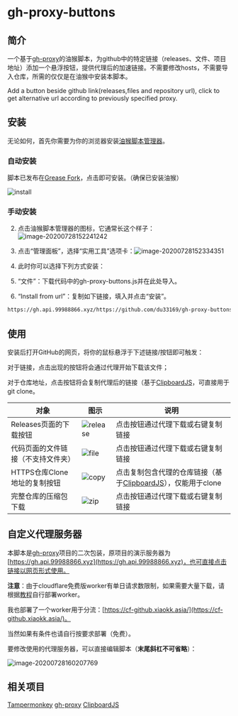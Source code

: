 # gh-proxy-buttons
## 简介

一个基于[gh-proxy](https://github.com/hunshcn/gh-proxy)的油猴脚本，为github中的特定链接（releases、文件、项目地址）添加一个悬浮按钮，提供代理后的加速链接。不需要修改hosts，不需要导入仓库，所需的仅仅是在油猴中安装本脚本。

Add a button beside github link(releases,files and repository url), click to get alternative url according to previously specified proxy.

## 安装

无论如何，首先你需要为你的浏览器安装[油猴脚本管理器](https://www.tampermonkey.net/)。

### 自动安装

脚本已发布在[Grease Fork](https://greasyfork.org/zh-CN/scripts/423488-gh-proxy-buttons)，点击即可安装。（确保已安装油猴）

![install](https://gh.api.99988866.xyz/https://github.com/du33169/gh-proxy-buttons/blob/master/README.assets/install.png)

### 手动安装

2. 点击油猴脚本管理器的图标，它通常长这个样子：![image-20200728152241242](https://gh.api.99988866.xyz/https://github.com/du33169/gh-proxy-buttons/blob/master/README.assets/image-20200728152241242.png)

2. 点击“管理面板”，选择“实用工具”选项卡：![image-20200728152334351](https://gh.api.99988866.xyz/https://github.com/du33169/gh-proxy-buttons/blob/master/README.assets/image-20200728152334351.png)

3. 此时你可以选择下列方式安装：

  1. “文件”：下载代码中的gh-proxy-buttons.js并在此处导入。
  2. “Install from url”：复制如下链接，填入并点击“安装”。

```txt
https://gh.api.99988866.xyz/https://github.com/du33169/gh-proxy-buttons/blob/master/gh-proxy-buttons.user.js
```

## 使用

安装后打开GitHub的网页，将你的鼠标悬浮于下述链接/按钮即可触发：

对于链接，点击出现的按钮将会通过代理开始下载该文件；

对于仓库地址，点击按钮将会复制代理后的链接（基于[ClipboardJS](https://clipboardjs.com)，可直接用于git clone。

| 对象                               | 图示                                                         | 说明                                                         |
| ---------------------------------- | ------------------------------------------------------------ | ------------------------------------------------------------ |
| Releases页面的下载按钮             | ![release](https://gh.api.99988866.xyz/https://github.com/du33169/gh-proxy-buttons/blob/master/README.assets/release.png) | 点击按钮通过代理下载或右键复制链接                           |
| 代码页面的文件链接（不支持文件夹） | ![file](https://gh.api.99988866.xyz/https://github.com/du33169/gh-proxy-buttons/blob/master/README.assets/file.png) | 点击按钮通过代理下载或右键复制链接                           |
| HTTPS仓库Clone地址的复制按钮       | ![copy](https://gh-proxy.du33169.workers.dev/https://github.com/du33169/gh-proxy-buttons/blob/master/README.assets/input.png) | 点击复制包含代理的仓库链接（基于[ClipboardJS](https://clipboardjs.com/)），仅能用于clone |
| 完整仓库的压缩包下载               | ![zip](https://gh-proxy.du33169.workers.dev/https://github.com/du33169/gh-proxy-buttons/blob/master/README.assets/zip.png) | 点击按钮通过代理下载或右键复制链接                           |

## 自定义代理服务器

本脚本是[gh-proxy](https://github.com/hunshcn/gh-proxy)项目的二次包装，原项目的演示服务器为[https://gh.api.99988866.xyz](https://gh.api.99988866.xyz)，也可直接点击链接以网页形式使用。

**注意**：由于cloudflare免费版worker有单日请求数限制，如果需要大量下载，请根据[教程](https://github.com/hunshcn/gh-proxy#cf-worker%E7%89%88%E6%9C%AC%E9%83%A8%E7%BD%B2)自行部署worker。

我也部署了一个worker用于分流：[https://cf-github.xiaokk.asia/](https://cf-github.xiaokk.asia/)。

当然如果有条件也请自行按要求部署（免费）。


要修改使用的代理服务器，可以直接编辑脚本（**末尾斜杠不可省略**）：

![image-20200728160207769](https://gh-proxy.du33169.workers.dev/https://github.com/du33169/gh-proxy-buttons/blob/master/README.assets/image-20200728160207769.png)


## 相关项目

[Tampermonkey](https://github.com/Tampermonkey/tampermonkey) [gh-proxy](https://github.com/hunshcn/gh-proxy) [ClipboardJS](https://github.com/zenorocha/clipboard.js) 
